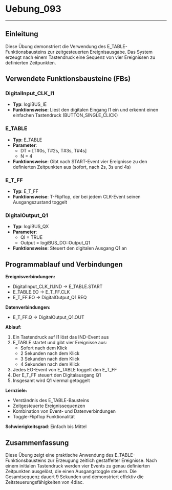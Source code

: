 # Uebung_093

* * * * * * * * * *

## Einleitung
Diese Übung demonstriert die Verwendung des E_TABLE-Funktionsbausteins zur zeitgesteuerten Ereignisausgabe. Das System erzeugt nach einem Tastendruck eine Sequenz von vier Ereignissen zu definierten Zeitpunkten.

## Verwendete Funktionsbausteine (FBs)

### DigitalInput_CLK_I1
- **Typ**: logiBUS_IE
- **Funktionsweise**: Liest den digitalen Eingang I1 ein und erkennt einen einfachen Tastendruck (BUTTON_SINGLE_CLICK)

### E_TABLE
- **Typ**: E_TABLE
- **Parameter**: 
  - DT = [T#0s, T#2s, T#3s, T#4s]
  - N = 4
- **Funktionsweise**: Gibt nach START-Event vier Ereignisse zu den definierten Zeitpunkten aus (sofort, nach 2s, 3s und 4s)

### E_T_FF
- **Typ**: E_T_FF
- **Funktionsweise**: T-Flipflop, der bei jedem CLK-Event seinen Ausgangszustand toggelt

### DigitalOutput_Q1
- **Typ**: logiBUS_QX
- **Parameter**:
  - QI = TRUE
  - Output = logiBUS_DO::Output_Q1
- **Funktionsweise**: Steuert den digitalen Ausgang Q1 an

## Programmablauf und Verbindungen

**Ereignisverbindungen:**
- DigitalInput_CLK_I1.IND → E_TABLE.START
- E_TABLE.EO → E_T_FF.CLK
- E_T_FF.EO → DigitalOutput_Q1.REQ

**Datenverbindungen:**
- E_T_FF.Q → DigitalOutput_Q1.OUT

**Ablauf:**
1. Ein Tastendruck auf I1 löst das IND-Event aus
2. E_TABLE startet und gibt vier Ereignisse aus:
   - Sofort nach dem Klick
   - 2 Sekunden nach dem Klick
   - 3 Sekunden nach dem Klick
   - 4 Sekunden nach dem Klick
3. Jedes EO-Event von E_TABLE toggelt den E_T_FF
4. Der E_T_FF steuert den Digitalausgang Q1
5. Insgesamt wird Q1 viermal getoggelt

**Lernziele:**
- Verständnis des E_TABLE-Bausteins
- Zeitgesteuerte Ereignissequenzen
- Kombination von Event- und Datenverbindungen
- Toggle-Flipflop Funktionalität

**Schwierigkeitsgrad**: Einfach bis Mittel

## Zusammenfassung
Diese Übung zeigt eine praktische Anwendung des E_TABLE-Funktionsbausteins zur Erzeugung zeitlich gestaffelter Ereignisse. Nach einem initialen Tastendruck werden vier Events zu genau definierten Zeitpunkten ausgelöst, die einen Ausgangstoggle steuern. Die Gesamtsequenz dauert 9 Sekunden und demonstriert effektiv die Zeitsteuerungsfähigkeiten von 4diac.